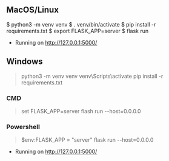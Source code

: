 ## MacOS/Linux
$ python3 -m venv venv
$ . venv/bin/activate
$ pip install -r requirements.txt
$ export FLASK_APP=server
$ flask run
 * Running on http://127.0.0.1:5000/

## Windows
> python3 -m venv venv
> venv\Scripts\activate
> pip install -r requirements.txt

### CMD
> set FLASK_APP=server
> flash run --host=0.0.0.0

### Powershell
> $env:FLASK_APP = "server"
> flask run --host=0.0.0.0
 * Running on http://127.0.0.1:5000/